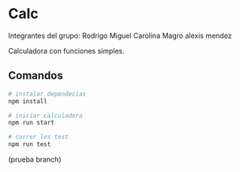 # Calc
Integrantes del grupo:
Rodrigo Miguel 
Carolina Magro
alexis mendez 

Calculadora con funciones simples.

## Comandos

```bash
# instalar dependecias
npm install

# iniciar calculadora
npm run start

# correr los test
npm run test
```
(prueba branch)